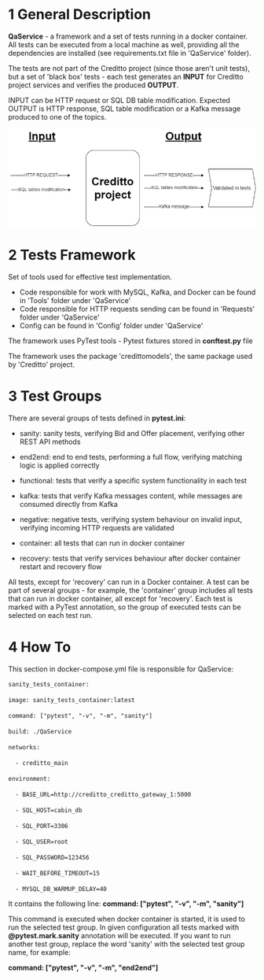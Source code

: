 # 1 General Description

<b>QaService</b> - a framework and a set of tests running in a docker container. 
All tests can be executed from a local machine as well, providing all the dependencies are installed (see requirements.txt file in 'QaService' folder).

The tests are not part of the Creditto project (since those aren't unit tests), but a set of 'black box' tests - 
each test generates an <b>INPUT</b> for Creditto project services and verifies the produced <b>OUTPUT</b>. 

INPUT can be HTTP request or SQL DB table modification.
Expected OUTPUT is HTTP response, SQL table modification or a Kafka message produced to one of the topics.

<img src="https://github.com/EvgeniyJeka/Creditto/blob/main/black_box_testing.jpg" alt="Screenshot" width="1000" />

# 2 Tests Framework

Set of tools used for effective test implementation. 
- Code responsible for work with MySQL, Kafka, and Docker can be found in 'Tools' folder under 'QaService'
- Code responsible for HTTP requests sending can be found in 'Requests' folder under 'QaService'
- Config can be found in 'Config' folder under 'QaService'

The framework uses PyTest tools - Pytest fixtures stored in <b>conftest.py</b> file

The framework uses the package 'credittomodels', the same package used by 'Creditto' project.


# 3 Test Groups

There are several groups of tests defined in <b>pytest.ini</b>:

  - sanity: sanity tests, verifying Bid and Offer placement, verifying other REST API methods
  
  - end2end: end to end tests, performing a full flow, verifying matching logic is applied correctly
  
  - functional: tests that verify a specific system functionality in each test 
  
  - kafka: tests that verify Kafka messages content, while messages are consumed directly from Kafka
  
  - negative: negative tests, verifying system behaviour on invalid input, verifying incoming HTTP requests are validated
  
  - container: all tests that can run in docker container
  
  - recovery: tests that verify services behaviour after docker container restart and recovery flow

All tests, except for 'recovery' can run in a Docker container. 
A test can be part of several groups - for example, the 'container' group includes all tests that can run in docker container, all except for 'recovery'. 
Each test is marked with a PyTest annotation, so the group of executed tests can be selected on each test run.


# 4 How To 

This section in docker-compose.yml file is responsible for QaService:


    sanity_tests_container:
 
    image: sanity_tests_container:latest
    
    command: ["pytest", "-v", "-m", "sanity"]
    
    build: ./QaService
    
    networks:
    
      - creditto_main
      
    environment:
    
      - BASE_URL=http://creditto_creditto_gateway_1:5000
      
      - SQL_HOST=cabin_db
      
      - SQL_PORT=3306
      
      - SQL_USER=root
      
      - SQL_PASSWORD=123456
      
      - WAIT_BEFORE_TIMEOUT=15
      
      - MYSQL_DB_WARMUP_DELAY=40 
      
  
 It contains the following line: <b>command: ["pytest", "-v", "-m", "sanity"]</b>
 
 This command is executed when docker container is started, it is used to run the selected test group.
 In given configuration all tests marked with <b>@pytest.mark.sanity</b> annotation will be executed.
 If you want to run another test group, replace the word 'sanity' with the selected test group name, for example:
 
 <b>command: ["pytest", "-v", "-m", "end2end"]</b>
 
 
